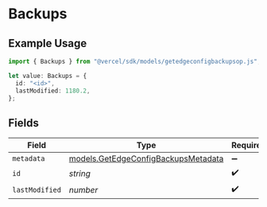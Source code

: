 # Backups

## Example Usage

```typescript
import { Backups } from "@vercel/sdk/models/getedgeconfigbackupsop.js";

let value: Backups = {
  id: "<id>",
  lastModified: 1180.2,
};
```

## Fields

| Field                                                                            | Type                                                                             | Required                                                                         | Description                                                                      |
| -------------------------------------------------------------------------------- | -------------------------------------------------------------------------------- | -------------------------------------------------------------------------------- | -------------------------------------------------------------------------------- |
| `metadata`                                                                       | [models.GetEdgeConfigBackupsMetadata](../models/getedgeconfigbackupsmetadata.md) | :heavy_minus_sign:                                                               | N/A                                                                              |
| `id`                                                                             | *string*                                                                         | :heavy_check_mark:                                                               | N/A                                                                              |
| `lastModified`                                                                   | *number*                                                                         | :heavy_check_mark:                                                               | N/A                                                                              |
